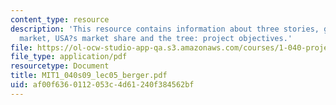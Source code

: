 ```yaml
---
content_type: resource
description: 'This resource contains information about three stories, global construction
  market, USA?s market share and the tree: project objectives.'
file: https://ol-ocw-studio-app-qa.s3.amazonaws.com/courses/1-040-project-management-spring-2009/af00f6360112053c4d61240f384562bf_MIT1_040s09_lec05_berger.pdf
file_type: application/pdf
resourcetype: Document
title: MIT1_040s09_lec05_berger.pdf
uid: af00f636-0112-053c-4d61-240f384562bf
---
```

